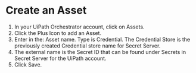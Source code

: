 [title]: # (Create an Asset)
[tags]: # (configuration, asset)
[priority]: # (205)
# Create an Asset

1. In your UiPath Orchestrator account, click on Assets.
1. Click the Plus Icon to add an Asset.
1. Enter in the: Asset name. Type is Credential. The Credential Store is the previously created Credential store name for Secret Server.
1. The external name is the Secret ID that can be found under Secrets in Secret Server for the UiPath account. 
1. Click Save.